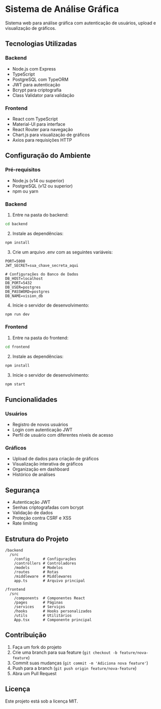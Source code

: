 # Sistema de Análise Gráfica

Sistema web para análise gráfica com autenticação de usuários, upload e visualização de gráficos.

## Tecnologias Utilizadas

### Backend
- Node.js com Express
- TypeScript
- PostgreSQL com TypeORM
- JWT para autenticação
- Bcrypt para criptografia
- Class Validator para validação

### Frontend
- React com TypeScript
- Material-UI para interface
- React Router para navegação
- Chart.js para visualização de gráficos
- Axios para requisições HTTP

## Configuração do Ambiente

### Pré-requisitos
- Node.js (v14 ou superior)
- PostgreSQL (v12 ou superior)
- npm ou yarn

### Backend

1. Entre na pasta do backend:
```bash
cd backend
```

2. Instale as dependências:
```bash
npm install
```

3. Crie um arquivo .env com as seguintes variáveis:
```
PORT=5000
JWT_SECRET=sua_chave_secreta_aqui

# Configurações do Banco de Dados
DB_HOST=localhost
DB_PORT=5432
DB_USER=postgres
DB_PASSWORD=postgres
DB_NAME=vision_db
```

4. Inicie o servidor de desenvolvimento:
```bash
npm run dev
```

### Frontend

1. Entre na pasta do frontend:
```bash
cd frontend
```

2. Instale as dependências:
```bash
npm install
```

3. Inicie o servidor de desenvolvimento:
```bash
npm start
```

## Funcionalidades

### Usuários
- Registro de novos usuários
- Login com autenticação JWT
- Perfil de usuário com diferentes níveis de acesso

### Gráficos
- Upload de dados para criação de gráficos
- Visualização interativa de gráficos
- Organização em dashboard
- Histórico de análises

## Segurança
- Autenticação JWT
- Senhas criptografadas com bcrypt
- Validação de dados
- Proteção contra CSRF e XSS
- Rate limiting

## Estrutura do Projeto

```
/backend
  /src
    /config      # Configurações
    /controllers # Controladores
    /models      # Modelos
    /routes      # Rotas
    /middleware  # Middlewares
    app.ts       # Arquivo principal

/frontend
  /src
    /components  # Componentes React
    /pages       # Páginas
    /services    # Serviços
    /hooks       # Hooks personalizados
    /utils       # Utilitários
    App.tsx      # Componente principal
```

## Contribuição

1. Faça um fork do projeto
2. Crie uma branch para sua feature (`git checkout -b feature/nova-feature`)
3. Commit suas mudanças (`git commit -m 'Adiciona nova feature'`)
4. Push para a branch (`git push origin feature/nova-feature`)
5. Abra um Pull Request

## Licença

Este projeto está sob a licença MIT. 